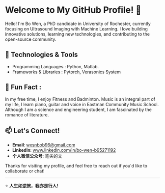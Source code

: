 # Welcome to My GitHub Profile! 👋

Hello! I'm Bo Wen, a PhD candidate in University of Rochester, currently focusing on Ultrasound Imaging with Machine Learning. I love building innovative solutions, learning new technologies, and contributing to the open-source community.

## 🔧 Technologies & Tools
- Programming Languages : Python, Matlab.
- Frameworks & Libraries : Pytorch, Verasonics System


## 🌱 Fun Fact : 
In my free time, I enjoy Fitness and Badminton. 
Music is an integral part of my life, I learn piano, guitar and voice in Eastman Community Music School.
Although I am a science and engineering student, I am fascinated by the romance of literature.


## 📫 Let's Connect!
- **Email**: wxsnbob96@gmail.com
- **LinkedIn**: www.linkedin.com/in/bo-wen-b95271192
- **个人微信公众号**: 笔尖的文 

Thanks for visiting my profile, and feel free to reach out if you'd like to collaborate or chat!

---

⭐️ **人生如逆旅，我亦是行人!**

